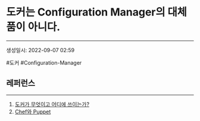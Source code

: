 # 도커는 Configuration Manager의 대체품이 아니다.
---
생성일시: 2022-09-07 02:59

#도커 #Configuration-Manager 



## 레퍼런스
---
1.  [도커가 무엇이고 어디에 쓰이는가?](https://www.ctl.io/developers/blog/post/what-is-docker-and-when-to-use-it/)
2.  [Chef와 Puppet](https://www.chef.io/puppet)
